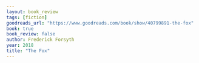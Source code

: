 ```yaml
---
layout: book_review
tags: [fiction]
goodreads_url: "https://www.goodreads.com/book/show/40799891-the-fox"
book: true
book_review: false
author: Frederick Forsyth
year: 2018
title: "The Fox"
---
```

